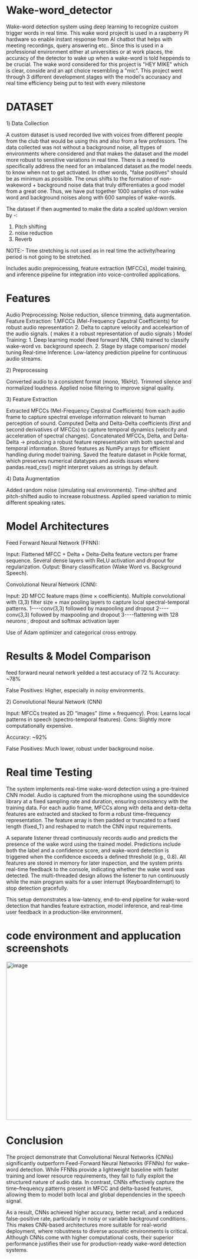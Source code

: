 # Wake-word_detector
Wake-word detection system using deep learning to recognize custom trigger words in real time. This wake word projectt is used in a raspberry PI hardware so enable instant response from AI chatbot that helps with meeting recordings, query answering etc.. Since this is used in a professional environment either at universities or at work places, the accuracy of the detector to wake up when a wake-word is told heppends to be crucial. The wake word considered for this project is "HEY MIKE" which is clear, conside and an apt choice resembling a "mic".
This project went through 3 different development stages with the model's accuraacy and real time efficiency being put  to test with every milestone

# DATASET
1️) Data Collection

A custom dataset is used recorded live with voices from different people from the club that would be using this and also from a few professors. The data collected was not without a background noise, all ttypes of environments where considered and that makes the dataset and the model more robust to sensitive variations in real time. 
There is a need to specifically address the need for an imbalanced dataset as the model needs to know when not to get activated. In other words, "false positives" should be as minimum as possible. The onus shifts to the formation of non-wakeword + background noise data that truly differentiates a good model from a great one. 
Thus, we have put together 1000 samples of non-wake word and background noises along with 600 samples of wake-words. 

The dataset if then augmented to make the data a scaled up/down version by -:
1. Pitch shifting
2. noise reduction
3. Reverb

NOTE:-   Time stretching is not used as in real time the activity/hearing period is not going to be stretched.

Includes audio preprocessing, feature extraction (MFCCs), model training, and inference pipeline for integration into voice-controlled applications.

#  Features
 Audio Preprocessing: Noise reduction, silence trimming, data augmentation.
 Feature Extraction: 
       1.MFCCs (Mel-Frequency Cepstral Coefficients) for robust audio representation
       2. Delta to capture velocity and acceleartion of the audio signals. (  makes it a robust representation of audio signals )
 Model Training: 
       1. Deep learning model (feed forward NN, CNN) trained to classify wake-word vs. background speech.
       2. Stage by stage comparison/ model tuning
 Real-time Inference: Low-latency prediction pipeline for continuous audio streams.

2️) Preprocessing

Converted audio to a consistent format (mono, 16kHz).
Trimmed silence and normalized loudness.
Applied noise filtering to improve signal quality.

3️) Feature Extraction

Extracted MFCCs (Mel-Frequency Cepstral Coefficients) from each audio frame to capture spectral envelope information relevant to human perception of sound.
Computed Delta and Delta-Delta coefficients (first and second derivatives of MFCCs) to capture temporal dynamics (velocity and acceleration of spectral changes).
Concatenated MFCCs, Delta, and Delta-Delta → producing a robust feature representation with both spectral and temporal information.
Stored features as NumPy arrays for efficient handling during model training.
Saved the feature dataset in Pickle format, which preserves numerical datatypes and avoids issues where pandas.read_csv() might interpret values as strings by default.

4️) Data Augmentation

Added random noise (simulating real environments).
Time-shifted and pitch-shifted audio to increase robustness.
Applied speed variation to mimic different speaking rates.


# Model Architectures
Feed Forward Neural Network (FFNN):

Input: Flattened MFCC + Delta + Delta-Delta feature vectors per frame sequence.
Several dense layers with ReLU activation and dropout for regularization.
Output: Binary classification (Wake Word vs. Background Speech).

Convolutional Neural Network (CNN):

Input: 2D MFCC feature maps (time × coefficients).
Multiple convolutional with (3,3) filter size + max pooling layers to capture local spectral-temporal patterns.
 1----conv(3,3) followed by maxpooling and dropout
 2----conv(3,3) followed by maxpooling and dropout
 3----flattening with 128 neurons , dropout and softmax activation layer

Use of Adam optimizer and categorical cross entropy.

#  Results & Model Comparison

feed forward neural network yeilded a test accuracy of 72 % 
Accuracy: ~78%

False Positives: Higher, especially in noisy environments.

2️) Convolutional Neural Network (CNN)

Input: MFCCs treated as 2D “images” (time × frequency).
Pros: Learns local patterns in speech (spectro-temporal features).
Cons: Slightly more computationally expensive.

Accuracy: ~92%

False Positives: Much lower, robust under background noise.



# Real time Testing 
The system implements real-time wake-word detection using a pre-trained CNN model. Audio is captured from the microphone using the sounddevice library at a fixed sampling rate and duration, ensuring consistency with the training data. For each audio frame, MFCCs along with delta and delta-delta features are extracted and stacked to form a robust time–frequency representation. The feature array is then padded or truncated to a fixed length (fixed_T) and reshaped to match the CNN input requirements.

A separate listener thread continuously records audio and predicts the presence of the wake word using the trained model. Predictions include both the label and a confidence score, and wake-word detection is triggered when the confidence exceeds a defined threshold (e.g., 0.8). All features are stored in memory for later inspection, and the system prints real-time feedback to the console, indicating whether the wake word was detected. The multi-threaded design allows the listener to run continuously while the main program waits for a user interrupt (KeyboardInterrupt) to stop detection gracefully.

This setup demonstrates a low-latency, end-to-end pipeline for wake-word detection that handles feature extraction, model inference, and real-time user feedback in a production-like environment.

# code environment and applucation screenshots
<img width="959" height="429" alt="image" src="https://github.com/user-attachments/assets/53e24769-d157-401c-afc8-11d53c81ff6e" />

# Conclusion

The project demonstrate that Convolutional Neural Networks (CNNs) significantly outperform Feed-Forward Neural Networks (FFNNs) for wake-word detection. While FFNNs provide a lightweight baseline with faster training and lower resource requirements, they fail to fully exploit the structured nature of audio data. In contrast, CNNs effectively capture the time–frequency patterns present in MFCC and delta-based features, allowing them to model both local and global dependencies in the speech signal.

As a result, CNNs achieved higher accuracy, better recall, and a reduced false-positive rate, particularly in noisy or variable background conditions. This makes CNN-based architectures more suitable for real-world deployment, where robustness to diverse acoustic environments is critical. Although CNNs come with higher computational costs, their superior performance justifies their use for production-ready wake-word detection systems.
